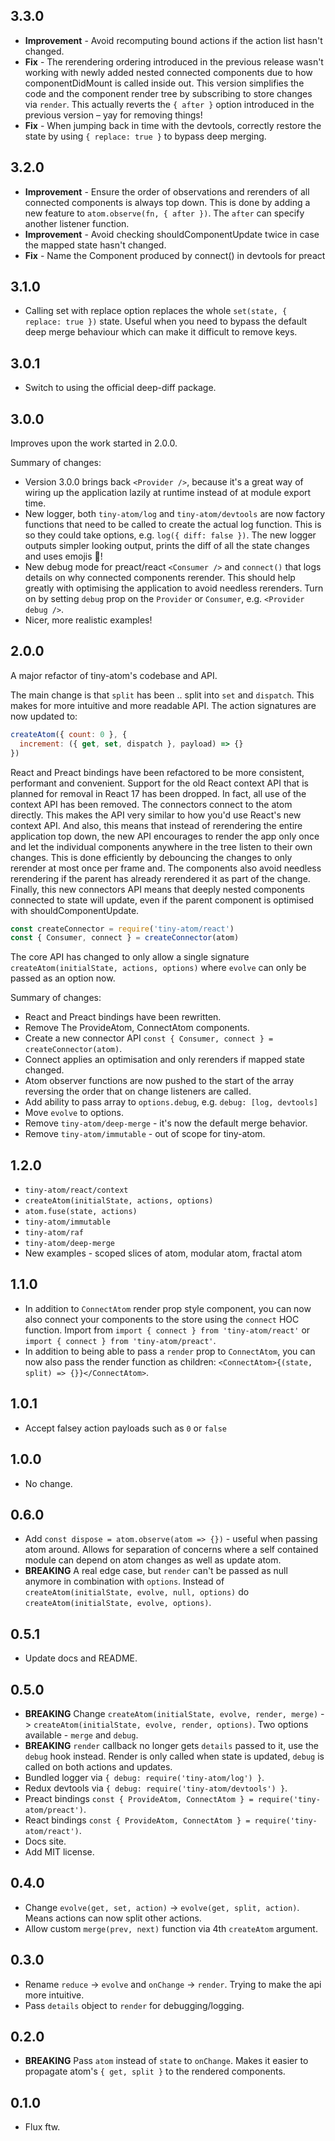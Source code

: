 ## 3.3.0

* **Improvement** - Avoid recomputing bound actions if the action list hasn't changed.
* **Fix** - The rerendering ordering introduced in the previous release wasn't working with newly added nested connected components due to how componentDidMount is called inside out. This version simplifies the code and the component render tree by subscribing to store changes via `render`. This actually reverts the `{ after }` option introduced in the previous version – yay for removing things!
* **Fix** - When jumping back in time with the devtools, correctly restore the state by using `{ replace: true }` to bypass deep merging.

## 3.2.0

* **Improvement** - Ensure the order of observations and rerenders of all connected components is always top down. This is done by adding a new feature to `atom.observe(fn, { after })`. The `after` can specify another listener function.
* **Improvement** - Avoid checking shouldComponentUpdate twice in case the mapped state hasn't changed.
* **Fix** - Name the Component produced by connect() in devtools for preact

## 3.1.0

* Calling set with replace option replaces the whole `set(state, { replace: true })` state. Useful when you need to bypass the default deep merge behaviour which can make it difficult to remove keys.

## 3.0.1

* Switch to using the official deep-diff package.

## 3.0.0

Improves upon the work started in 2.0.0.

Summary of changes:

* Version 3.0.0 brings back `<Provider />`, because it's a great way of wiring up the application lazily at runtime instead of at module export time.
* New logger, both `tiny-atom/log` and `tiny-atom/devtools` are now factory functions that need to be called to create the actual log function. This is so they could take options, e.g. `log({ diff: false })`. The new logger outputs simpler looking output, prints the diff of all the state changes and uses emojis 🙌!
* New debug mode for preact/react `<Consumer />` and `connect()` that logs details on why connected components rerender. This should help greatly with optimising the application to avoid needless rerenders. Turn on by setting `debug` prop on the `Provider` or `Consumer`, e.g. `<Provider debug />`.
* Nicer, more realistic examples!

## 2.0.0

A major refactor of tiny-atom's codebase and API.

The main change is that `split` has been .. split into `set` and `dispatch`. This makes for more intuitive and more readable API. The action signatures are now updated to:

```js
createAtom({ count: 0 }, {
  increment: ({ get, set, dispatch }, payload) => {}
})
```

React and Preact bindings have been refactored to be more consistent, performant and convenient. Support for the old React context API that is planned for removal in React 17 has been dropped. In fact, all use of the context API has been removed. The connectors connect to the atom directly. This makes the API very similar to how you'd use React's new context API. And also, this means that instead of rerendering the entire application top down, the new API encourages to render the app only once and let the individual components anywhere in the tree listen to their own changes. This is done efficiently by debouncing the changes to only rerender at most once per frame and. The components also avoid needless rerendering if the parent has already rerendered it as part of the change. Finally, this new connectors API means that deeply nested components connected to state will update, even if the parent component is optimised with shouldComponentUpdate.

```js
const createConnector = require('tiny-atom/react')
const { Consumer, connect } = createConnector(atom)
```

The core API has changed to only allow a single signature `createAtom(initialState, actions, options)` where `evolve` can only be passed as an option now.

Summary of changes:

* React and Preact bindings have been rewritten.
* Remove The ProvideAtom, ConnectAtom components.
* Create a new connector API `const { Consumer, connect } = createConnector(atom)`.
* Connect applies an optimisation and only rerenders if mapped state changed.
* Atom observer functions are now pushed to the start of the array reversing the order that on change listeners are called.
* Add ability to pass array to  `options.debug`, e.g. `debug: [log, devtools]`
* Move `evolve` to options.
* Remove `tiny-atom/deep-merge` - it's now the default merge behavior.
* Remove `tiny-atom/immutable` - out of scope for tiny-atom.

## 1.2.0

* `tiny-atom/react/context`
* `createAtom(initialState, actions, options)`
* `atom.fuse(state, actions)`
* `tiny-atom/immutable`
* `tiny-atom/raf`
* `tiny-atom/deep-merge`
* New examples - scoped slices of atom, modular atom, fractal atom

## 1.1.0

* In addition to `ConnectAtom` render prop style component, you can now also connect your components to the store using the `connect` HOC function. Import from `import { connect } from 'tiny-atom/react'` or `import { connect } from 'tiny-atom/preact'`.
* In addition to being able to pass a `render` prop to `ConnectAtom`, you can now also pass the render function as children: `<ConnectAtom>{(state, split) => {}}</ConnectAtom>`.

## 1.0.1

* Accept falsey action payloads such as `0` or `false`

## 1.0.0

* No change.

## 0.6.0

* Add `const dispose = atom.observe(atom => {})` - useful when passing atom around. Allows for separation of concerns where a self contained module can depend on atom changes as well as update atom.
* **BREAKING** A real edge case, but `render` can't be passed as null anymore in combination with `options`. Instead of `createAtom(initialState, evolve, null, options)` do `createAtom(initialState, evolve, options)`.

## 0.5.1

* Update docs and README.

## 0.5.0

* **BREAKING** Change `createAtom(initialState, evolve, render, merge)` -> `createAtom(initialState, evolve, render, options)`. Two options available - `merge` and `debug`.
* **BREAKING** `render` callback no longer gets `details` passed to it, use the `debug` hook instead. Render is only called when state is updated, `debug` is called on both actions and updates.
* Bundled logger via `{ debug: require('tiny-atom/log') }`.
* Redux devtools via `{ debug: require('tiny-atom/devtools') }`.
* Preact bindings `const { ProvideAtom, ConnectAtom } = require('tiny-atom/preact')`.
* React bindings `const { ProvideAtom, ConnectAtom } = require('tiny-atom/react')`.
* Docs site.
* Add MIT license.

## 0.4.0

* Change `evolve(get, set, action)` -> `evolve(get, split, action)`. Means actions can now split other actions.
* Allow custom `merge(prev, next)` function via 4th `createAtom` argument.

## 0.3.0

* Rename `reduce` -> `evolve` and `onChange` -> `render`. Trying to make the api more intuitive.
* Pass `details` object to `render` for debugging/logging.

## 0.2.0

* **BREAKING** Pass `atom` instead of `state` to `onChange`. Makes it easier to propagate atom's `{ get, split }` to the rendered components.

## 0.1.0

* Flux ftw.
